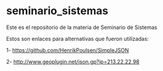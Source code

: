 # seminario_sistemas
Este es el repositorio de la materia de Seminario de Sistemas

Estos son enlaces para alternativas que fueron utilizadas:

1- https://github.com/HenrikPoulsen/SimpleJSON


2- http://www.geoplugin.net/json.gp?ip=213.22.22.98
